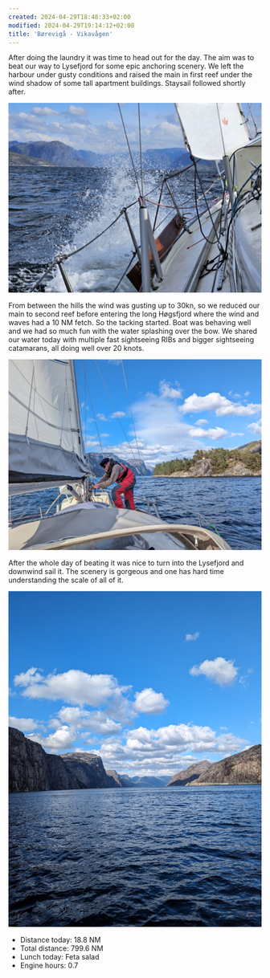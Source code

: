 ```yaml
---
created: 2024-04-29T18:48:33+02:00
modified: 2024-04-29T19:14:12+02:00
title: 'Børevigå - Vikavågen'
---
```


After doing the laundry it was time to head out for the day. The aim was to beat our way to Lysefjord for some epic anchoring scenery. We left the harbour under gusty conditions and raised the main in first reef under the wind shadow of some tall apartment buildings. Staysail followed shortly after. 

![Image](../2024/e6bde8ec2bbb73a4fa70326fecb5b3bf.jpg) 

From between the hills the wind was gusting up to 30kn, so we reduced our main to second reef before entering the long Høgsfjord where the wind and waves had a 10 NM fetch. So the tacking started. Boat was behaving well and we had so much fun with the water splashing over the bow. We shared our water today with multiple fast sightseeing RIBs and bigger sightseeing catamarans, all doing well over 20 knots. 

![Image](../2024/7ff46078a6917fde06e66621c5c68cde.jpg) 

After the whole day of beating it was nice to turn into the Lysefjord and downwind sail it. The scenery is gorgeous and one has hard time understanding the scale of all of it.

![Image](../2024/4dbe0534a099582a47c58523a1150d3a.jpg) 

* Distance today: 18.8 NM
* Total distance: 799.6 NM
* Lunch today: Feta salad
* Engine hours: 0.7
